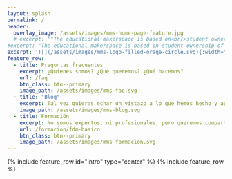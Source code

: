 ```yaml
---
layout: splash
permalink: /
header:
  overlay_image: /assets/images/mms-home-page-feature.jpg
  # excerpt: '"The educational makerspace is based on<br/>student ownership of their learning"<br/><br/>-Laura Fleming'
#excerpt: "The educational makerspace is based on student ownership of their learning<br/><br/>--Laura Fleming"
excerpt: '![](/assets/images/mms-logo-filled-orage-circle.svg){:width="210" .align-left}<br/>"The educational makerspace is based on student ownership of their learning."<br/><br/>--Laura Fleming'
feature_row:
  - title: Preguntas frecuentes
    excerpt: ¿Quienes somos? ¿Qué queremos? ¿Qué hacemos?
    url: /faq
    btn_class: btn--primary
    image_path: /assets/images/mms-faq.svg
  - title: "Blog"
    excerpt: Tal vez quieras echar un vistazo a lo que hemos hecho y aprendido hasta ahora.
    image_path: /assets/images/mms-blog.svg
  - title: Formación
    excerpt: No somos expertos, ni profesionales, pero queremos compartir lo que sabemos.
    url: /formacion/fdm-basico
    btn_class: btn--primary
    image_path: /assets/images/mms-formacion.svg
---
```


{% include feature_row id="intro" type="center" %}
{% include feature_row %}

